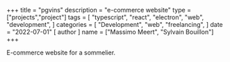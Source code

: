 +++
title = "pgvins"
description = "e-commerce website"
type = ["projects","project"]
tags = [
    "typescript",
    "react",
    "electron",
    "web",
    "development",
]
categories = [
    "Development",
    "web",
    "freelancing",
]
date = "2022-07-01"
[ author ]
  name = ["Massimo Meert", "Sylvain Bouillon"]
+++

E-commerce website for a sommelier.